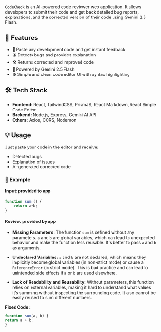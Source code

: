# 

`CodeCheck` is an AI-powered code reviewer web application. It allows developers to submit their code and get back detailed bug reports, explanations, and the corrected version of their code using Gemini 2.5 Flash.

## 🧠 Features

- 🚀 Paste any development code and get instant feedback
- 🪲 Detects bugs and provides explanation
- 🛠️ Returns corrected and improved code
- 🤖 Powered by Gemini 2.5 Flash
- ⚙️ Simple and clean code editor UI with syntax highlighting

## 🛠️ Tech Stack

- **Frontend:** React, TailwindCSS, PrismJS, React Markdown, React Simple Code Editor
- **Backend:** Node.js, Express, Gemini AI API
- **Others:** Axios, CORS, Nodemon

## 💡 Usage

Just paste your code in the editor and receive:
- Detected bugs  
- Explanation of issues  
- AI-generated corrected code  

### 📌 Example

#### Input: provided to app
```javascript
function sum () {
    return a+b;
}
```

#### Review: provided by app
* **Missing Parameters**: The function `sum` is defined without any parameters. `a` and `b` are global variables, which
can lead to unexpected behavior and make the function less reusable. It's better to pass `a` and `b` as arguments.

* **Undeclared Variables**: `a` and `b` are not declared, which means they implicitly become global variables (in
non-strict mode) or cause a `ReferenceError` (in strict mode). This is bad practice and can lead to unintended side
effects if `a` or `b` are used elsewhere.

* **Lack of Readability and Reusability**: Without parameters, this function relies on external variables, making it
hard to understand what values it's summing without inspecting the surrounding code. It also cannot be easily reused to
sum different numbers.

**Fixed Code:**

```javascript
function sum(a, b) {
return a + b;
}
```
